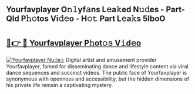 ## Yourfavplayer O𝚗𝚕yf𝚊ns L𝚎a𝚔ed N𝚞𝚍es - Part-QId P𝚑𝚘tos Vi𝚍𝚎o - H𝚘𝚝 Part L𝚎a𝚔s 5IboO

# <h2><a href="http://kf0kz9r.oniu.top/?m=Yourfavplayer">🔗👉 🔴 Yourfavplayer P𝚑ot𝚘𝚜 V𝚒d𝚎o</a></h2>

[![Yourfavplayer Nu𝚍e𝚜](https://i.imgur.com/0qMVB7G.gif)](http://kf0kz9r.oniu.top/?m=Yourfavplayer)
Digital artist and amusement provider Yourfavplayer, famed for disseminating dance and lifestyle content via viral dance sequences and succinct videos. The public face of Yourfavplayer is synonymous with openness and accessibility, but the hidden dimensions of his private life remain a captivating mystery.  
